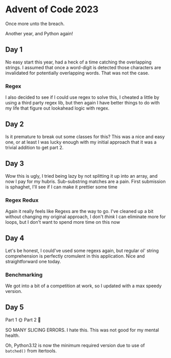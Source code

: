 # Advent of Code 2023
Once more unto the breach.

Another year, and Python again!

## Day 1
No easy start this year, had a heck of a time catching the overlapping strings. I assumed that once a word-digit is detected those characters are invalidated for potentially overlapping words. That was not the case.

### Regex
I also decided to see if I could use regex to solve this, I cheated a little by using a third party regex lib, but then again I have better things to do with my life that figure out lookahead logic with regex.

## Day 2
Is it premature to break out some classes for this? This was a nice and easy one, or at least I was lucky enough with my initial approach that it was a trivial addition to get part 2.

## Day 3
Wow this is ugly, I tried being lazy by not splitting it up into an array, and now I pay for my hubris. Sub-substring matches are a pain. First submission is sphaghet, I'll see if I can make it prettier some time

### Regex Redux
Again it really feels like Regexs are the way to go. I've cleaned up a bit without changing my original approach, I don't *think* I can eliminate more for loops, but I don't want to spend more time on this now

## Day 4
Let's be honest, I could've used some regexs again, but regular ol' string comprehension is perfectly cromulent in this application. Nice and straightforward one today.

### Benchmarking
We got into a bit of a competition at work, so I updated with a max speedy version.

## Day 5
Part 1 🌞
Part 2 🌋

SO MANY SLICING ERRORS. I hate this. This was not good for my mental health.

Oh, Python3.12 is now the minimum required version due to use of `batched()` from itertools. 